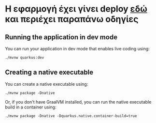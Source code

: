 # Η εφαρμογή έχει γίνει deploy [εδώ](http://ots.gbourant.com) και περιέχει παραπάνω οδηγίες

## Running the application in dev mode

You can run your application in dev mode that enables live coding using:

```shell script
./mvnw quarkus:dev
```

## Creating a native executable

You can create a native executable using:

```shell script
./mvnw package -Dnative
```

Or, if you don't have GraalVM installed, you can run the native executable build in a container using:

```shell script
./mvnw package -Dnative -Dquarkus.native.container-build=true
```